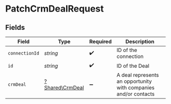 # PatchCrmDealRequest


## Fields

| Field                                                           | Type                                                            | Required                                                        | Description                                                     |
| --------------------------------------------------------------- | --------------------------------------------------------------- | --------------------------------------------------------------- | --------------------------------------------------------------- |
| `connectionId`                                                  | *string*                                                        | :heavy_check_mark:                                              | ID of the connection                                            |
| `id`                                                            | *string*                                                        | :heavy_check_mark:                                              | ID of the Deal                                                  |
| `crmDeal`                                                       | [?Shared\CrmDeal](../../Models/Shared/CrmDeal.md)               | :heavy_minus_sign:                                              | A deal represents an opportunity with companies and/or contacts |